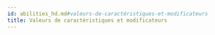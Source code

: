 ```yaml
---
id: abilities_hd.md#valeurs-de-caractéristiques-et-modificateurs
title: Valeurs de caractéristiques et modificateurs
---
```


